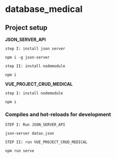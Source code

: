 # database_medical

## Project setup

**JSON_SERVER_API**
```
step I: install json server

npm i -g json-server

step II: install nodemodule

npm i
```
**VUE_PROJECT_CRUD_MEDICAL**
```
step I: install nodemodule

npm i
```

### Compiles and hot-reloads for development
```
STEP I: Run JSON_SERVER_API

json-server datas.json

STEP II: run VUE_PROJECT_CRUD_MEDICAL

npm run serve
```
